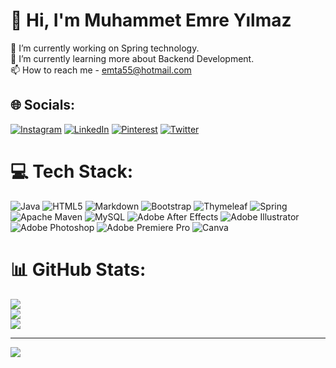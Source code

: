 
# 💫 Hi, I'm Muhammet Emre Yılmaz
🔭 I’m currently working on Spring technology.<br>🌱 I’m currently learning more about Backend Development.<br>📫 How to reach me - emta55@hotmail.com


## 🌐 Socials:
[![Instagram](https://img.shields.io/badge/Instagram-%23E4405F.svg?logo=Instagram&logoColor=white)](https://instagram.com/m.emreylmz) [![LinkedIn](https://img.shields.io/badge/LinkedIn-%230077B5.svg?logo=linkedin&logoColor=white)](https://linkedin.com/in/muhammet-emre-yılmaz-524bb0188/) [![Pinterest](https://img.shields.io/badge/Pinterest-%23E60023.svg?logo=Pinterest&logoColor=white)](https://pinterest.com/emre2000_55/) [![Twitter](https://img.shields.io/badge/Twitter-%231DA1F2.svg?logo=Twitter&logoColor=white)](https://twitter.com/maskoffbtc)

# 💻 Tech Stack:
![Java](https://img.shields.io/badge/java-%23ED8B00.svg?style=for-the-badge&logo=java&logoColor=white) ![HTML5](https://img.shields.io/badge/html5-%23E34F26.svg?style=for-the-badge&logo=html5&logoColor=white) ![Markdown](https://img.shields.io/badge/markdown-%23000000.svg?style=for-the-badge&logo=markdown&logoColor=white)  ![Bootstrap](https://img.shields.io/badge/bootstrap-%23563D7C.svg?style=for-the-badge&logo=bootstrap&logoColor=white) ![Thymeleaf](https://img.shields.io/badge/Thymeleaf-%23005C0F.svg?style=for-the-badge&logo=Thymeleaf&logoColor=white) ![Spring](https://img.shields.io/badge/spring-%236DB33F.svg?style=for-the-badge&logo=spring&logoColor=white) ![Apache Maven](https://img.shields.io/badge/Apache%20Maven-C71A36?style=for-the-badge&logo=Apache%20Maven&logoColor=white) ![MySQL](https://img.shields.io/badge/mysql-%2300f.svg?style=for-the-badge&logo=mysql&logoColor=white) ![Adobe After Effects](https://img.shields.io/badge/Adobe%20After%20Effects-9999FF.svg?style=for-the-badge&logo=Adobe%20After%20Effects&logoColor=white) ![Adobe Illustrator](https://img.shields.io/badge/adobeillustrator-%23FF9A00.svg?style=for-the-badge&logo=adobeillustrator&logoColor=white) ![Adobe Photoshop](https://img.shields.io/badge/adobephotoshop-%2331A8FF.svg?style=for-the-badge&logo=adobephotoshop&logoColor=white) ![Adobe Premiere Pro](https://img.shields.io/badge/Adobe%20Premiere%20Pro-9999FF.svg?style=for-the-badge&logo=Adobe%20Premiere%20Pro&logoColor=white) ![Canva](https://img.shields.io/badge/Canva-%2300C4CC.svg?style=for-the-badge&logo=Canva&logoColor=white)
# 📊 GitHub Stats:
![](https://github-readme-stats.vercel.app/api?username=emta55&theme=dark&hide_border=false&include_all_commits=false&count_private=false)<br/>
![](https://github-readme-streak-stats.herokuapp.com/?user=emta55&theme=dark&hide_border=false)<br/>
![](https://github-readme-stats.vercel.app/api/top-langs/?username=emta55&theme=dark&hide_border=false&include_all_commits=false&count_private=false&layout=compact)

---
[![](https://visitcount.itsvg.in/api?id=emta55&icon=0&color=9)](https://visitcount.itsvg.in)

<!-- Proudly created with GPRM ( https://gprm.itsvg.in ) -->
